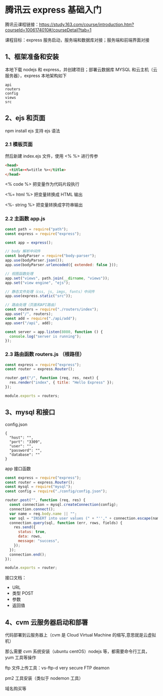 # 腾讯云 express 基础入门

腾讯云课程链接：https://study.163.com/course/introduction.htm?courseId=1006174010#/courseDetail?tab=1

课程目标：express 服务启动，服务端和数据库对接；服务端和前端界面对接

## 1、框架准备和安装

本地下载 nodejs 和 express，并创建项目；部署云数据库 MYSQL 和云主机（云服务器），express 本地架构如下

```
api
routers
config
views
src
```

## 2、ejs 和页面

npm install ejs 支持 ejs 语法

### 2.1 模板页面

然后新建 index.ejs 文件，使用 \<% %> 进行传参

```html
<head>
  <title><%=title %></title>
</head>
```

\<% code %> 把变量作为代码片段执行

\<%= html %> 把变量转换成 HTML 输出

\<%- string %> 把变量转换成字符串输出

### 2.2 主函数 app.js

```javascript
const path = require("path");
const express = require("express");

const app = express();

// body 解析中间件
const bodyParser = require("body-parser");
app.use(bodyParser.json());
app.use(bodyParser.urlencoded({ extended: false }));

// 视图函数处理
app.set("views", path.join(__dirname, "views"));
app.set("view engine", "ejs");

// 静态文件处理（css, js, imgs, fonts）中间件
app.use(express.static("src"));

// 路由处理（页面和API路由）
const routers = require("./routers/index");
app.use("/", routers);
const add = require("./api/add");
app.user("/api", add);

const server = app.listen(8080, function () {
  console.log("server is running");
});
```

### 2.3 路由函数 routers.js （根路径）

```javascript
const express = require("express");
const router = express.Router();

router.get("/", function (req, res, next) {
  res.render("index", { title: "Hello Express" });
});

module.exports = routers;
```

## 3、mysql 和接口

config.json

```
{
  "host": "",
  "port": "3309",
  "user": "",
  "password": "",
  "database": ""
}

```

app 接口函数

```javascript
const express = require("express");
const router = express.Router();
const mysql = require("mysql");
const config = require("./config/config.json");

router.post("", function (req, res) {
  const connection = mysql.createConnection(config);
  connection.connect();
  var name = req.body.name || "";
  var sql = "INSERT into user values (" + "''," + connection.escape(name) + ")";
  connection.query(sql, function (err, rows, fields) {
    res.send({
      status: true,
      data: rows,
      message: "success",
    });
  });
  connection.end();
});

module.exports = router;
```

接口文档：

- URL
- 类型 POST
- 参数
- 返回值

## 4、cvm 云服务器启动和部署

代码部署到云服务器上（cvm 是 Cloud Virtual Machine 的缩写,意思就是云虚拟机）

那么需要 cvm 系统安装（ubuntu centOS）nodejs 等，都需要命令行工具，yum 工具等操作

ftp 文件上传工具：vs-ftp-d very secure FTP deamon

pm2 工具安装（类似于 nodemon 工具）

域名购买等
